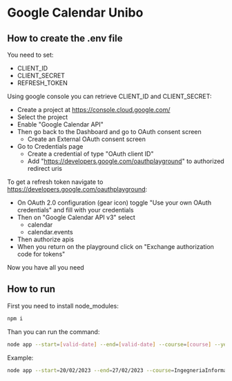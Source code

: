 # Google Calendar Unibo

## How to create the .env file

You need to set:
- CLIENT_ID
- CLIENT_SECRET
- REFRESH_TOKEN

Using google console you can retrieve CLIENT_ID and CLIENT_SECRET:
- Create a project at https://console.cloud.google.com/
- Select the project
- Enable "Google Calendar API"
- Then go back to the Dashboard and go to OAuth consent screen
	- Create an External OAuth consent screen
- Go to Credentials page
	- Create a credential of type "OAuth client ID"
	- Add "https://developers.google.com/oauthplayground" to authorized redirect uris

To get a refresh token navigate to https://developers.google.com/oauthplayground:
- On OAuth 2.0 configuration (gear icon) toggle "Use your own OAuth credentials" and fill with your credentials
- Then on "Google Calendar API v3" select 
	- calendar
	- calendar.events
- Then authorize apis
- When you return on the playground click on "Exchange authorization code for tokens"

Now you have all you need

## How to run

First you need to install node_modules:
```bash
npm i
```

Than you can run the command:
```bash
node app --start=[valid-date] --end=[valid-date] --course=[course] --year=[year] --exclude=[c1,c2,...]
```

Example:
```bash
node app --start=20/02/2023 --end=27/02/2023 --course=IngegneriaInformatica --year=3 --exclude=38378,94442,B0832
```

